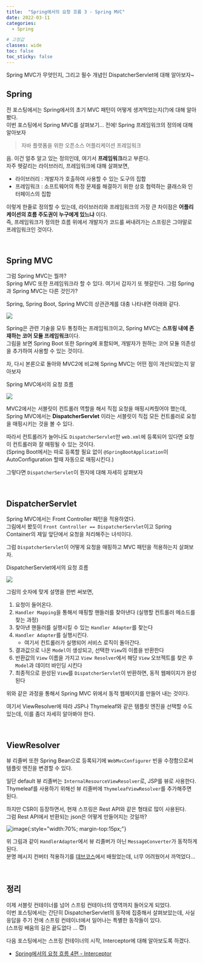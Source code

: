 ```yaml
---
title:  "Spring에서의 요청 흐름 3 - Spring MVC"
date: 2022-03-11
categories: 
  - Spring

# 고정값
classes: wide
toc: false
toc_sticky: false
---
```


Spring MVC가 무엇인지, 그리고 필수 개념인 DispatcherServlet에 대해 알아보자~

## Spring

전 포스팅에서는 Spring에서의 초기 MVC 패턴이 어떻게 생겨먹었는지(?)에 대해 알아봤다.   
이번 포스팅에서 Spring MVC를 살펴보기... 전에! Spring 프레임워크의 정의에 대해 알아보자

> 자바 플랫폼을 위한 오픈소스 어플리케이션 프레임워크

음. 이건 얼추 알고 있는 정의인데, 여기서 **프레임워크**라고 부른다.   
자주 헷갈리는 라이브러리, 프레임워크에 대해 살펴보면,

- 라이브러리 : 개발자가 호출하여 사용할 수 있는 도구의 집합
- 프레임워크 : 소프트웨어의 특정 문제를 해결하기 위한 상호 협력하는 클래스와 인터페이스의 집합

이렇게 한줄로 정의할 수 있는데, 라이브러리와 프레임워크의 가장 큰 차이점은 **어플리케이션의 흐름 주도권이 누구에게 있느냐** 이다.   
즉, 프레임워크가 정의한 흐름 위에서 개발자가 코드를 써내려가는 스프링은 그야말로 프레임워크인 것이다.   

<br>

## Spring MVC

그럼 Spring MVC는 뭘까?    
Spring MVC 또한 프레임워크라 할 수 있다. 여기서 갑자기 또 헷갈린다. 그럼 Spring과 Spring MVC는 다른 것인가?   

Spring, Spring Boot, Spring MVC의 상관관계를 대충 나타내면 아래와 같다.   

![](https://user-images.githubusercontent.com/71180414/157877110-03027e97-0f68-49d2-b9b6-0c8ab9ecf1f3.png)

Spring은 관련 기술을 모두 통칭하는 프레임워크이고, Spring MVC는 **스프링 내에 존재하는 코어 모듈 프레임워크**이다.   
그림을 보면 Spring Boot 또한 Spring에 포함되며, 개발자가 원하는 코어 모듈 의존성을 추가하여 사용할 수 있는 것이다.   

자, 다시 본론으로 돌아와 MVC2에 비교해 Spring MVC는 어떤 점이 개선되었는지 알아보자

<div class="sub_title">Spring MVC에서의 요청 흐름</div>

![](https://user-images.githubusercontent.com/71180414/157880008-c7bd9871-c4ce-49f7-9fa2-2e9ddebd5b28.png)

MVC2에서는 서블릿이 컨트롤러 역할을 해서 직접 요청을 매핑시켜줬어야 했는데, Spring MVC에서는 **DispatcherServlet** 이라는 서블릿이 직접 모든 컨트롤러로 요청을 매핑시키는 것을 볼 수 있다.   

따라서 컨트롤러가 늘어나도 `DispatcherServlet`만 `web.xml`에 등록되어 있다면 요청이 컨트롤러와 잘 매핑될 수 있는 것이다.   
(Spring Boot에서는 따로 등록할 필요 없이 `@SpringBootApplication`이 AutoConfiguration 할때 자동으로 매핑시킨다.)

그렇다면 `DispatcherServlet`이 뭔지에 대해 자세히 살펴보자

<br>

## DispatcherServlet

Spring MVC에서는 Front Controller 패턴을 적용하였다.   
그림에서 봤듯이 `Front Controller == DispatcherServlet`이고 Spring Container의 제일 앞단에서 요청을 처리해주는 녀석이다.   

그럼 `DispatcherServlet`이 어떻게 요청을 매핑하고 MVC 패턴을 적용하는지 살펴보자.

<div class="sub_title">DispatcherServlet에서의 요청 흐름</div>

![](https://user-images.githubusercontent.com/71180414/131516025-523a4b53-f8cd-49ad-8160-6e52908ab2b9.png)

그림의 숫자에 맞게 설명을 한번 써보면,

1. 요청이 들어온다.
2. `Handler Mapping`을 통해서 매핑할 핸들러를 찾아낸다 (실행할 컨트롤러 메소드를 찾는 과정)
3. 찾아낸 핸들러를 실행시킬 수 있는 `Handler Adapter`를 찾는다
4. `Handler Adapter`를 실행시킨다. 
    - 여기서 컨트롤러가 실행되어 서비스 로직이 돌아간다.
5. 결과값으로 나온 `Model`이 생성되고, 선택한 `View`의 이름을 반환한다
6. 반환값의 `View` 이름을 가지고 `View Resolver`에서 해당 `View` 오브젝트를 찾은 후 `Model`과 데이터 바인딩 시킨다
7. 최종적으로 완성된 `View`를 `DispatcherServlet`이 반환하면, 동적 웹페이지가 완성된다

위와 같은 과정을 통해서 Spring MVC 위에서 동적 웹페이지를 만들어 내는 것이다.

여기서 ViewResolver에 따라 JSP나 Thymeleaf와 같은 템플릿 엔진을 선택할 수도 있는데, 이를 좀더 자세히 알아봐야 한다.

<br>

## ViewResolver

뷰 리졸버 또한 Spring Bean으로 등록되기에 `WebMvcConfigurer` 빈을 수정함으로써 템플릿 엔진을 변경할 수 있다.   

일단 default 뷰 리졸버는 `InternalResourceViewResolver`로, JSP를 뷰로 사용한다.   
Thymeleaf를 사용하기 위해선 뷰 리졸버에 `ThymeleafViewResolver`를 추가해주면 된다.   

하지만 CSR이 등장하면서, 현재 스프링은 Rest API와 같은 형태로 많이 사용된다.   
그럼 Rest API에서 반환되는 json은 어떻게 만들어지는 것일까?

![image](https://user-images.githubusercontent.com/71180414/131729800-fc57caed-9da6-43a1-ba5a-12504ee07e9d.png){:style="width:70%; margin-top:15px;"}

위 그림과 같이 `HandlerAdapter`에서 뷰 리졸버가 아닌 `MessageConverter`가 동작하게 된다.   
분명 메시지 컨버터 적용하기를 [데브코스](/til/27)에서 배웠었는데, 너무 어려웠어서 까먹었다...   

<br>

## 정리

이제 서블릿 컨테이너를 넘어 스프링 컨테이너의 영역까지 들어오게 되었다.   
이번 포스팅에서는 간단히 DispatcherServlet의 동작에 집중해서 살펴보았는데, 사실 응답을 주기 전에 스프링 컨테이너에서 일어나는 특별한 동작들이 있다.   
(스프링 배움의 길은 끝도없다 ... 😇)

다음 포스팅에서는 스프링 컨테이너의 시작, Interceptor에 대해 알아보도록 하겠다.

- [Spring에서의 요청 흐름 4편 - Interceptor](/spring/5)

<br>
